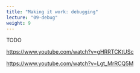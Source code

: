 ```yaml
---
title: "Making it work: debugging"
lecture: "09-debug"
weight: 9
---
```


TODO

https://www.youtube.com/watch?v=gHRRTCKtUSc

https://www.youtube.com/watch?v=Lgt_MrRCQ5M
